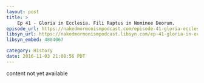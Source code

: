 ```yaml
---
layout: post
title: >
    Ep 41 - Gloria in Ecclesia. Fili Raptus in Nominee Deorum.
episode_url: https://nakedmormonismpodcast.com/episode-41-gloria-ecclesia-fili-raptus-nominee-deorum/
libsyn_url: https://nakedmormonismpodcast.libsyn.com/ep-41-gloria-in-ecclesia-fili-raptus-in-nominee-deorum
libsyn_embed: 4804067

category: History
date: 2016-11-03 21:08:56 PDT
---
```


content not yet available
